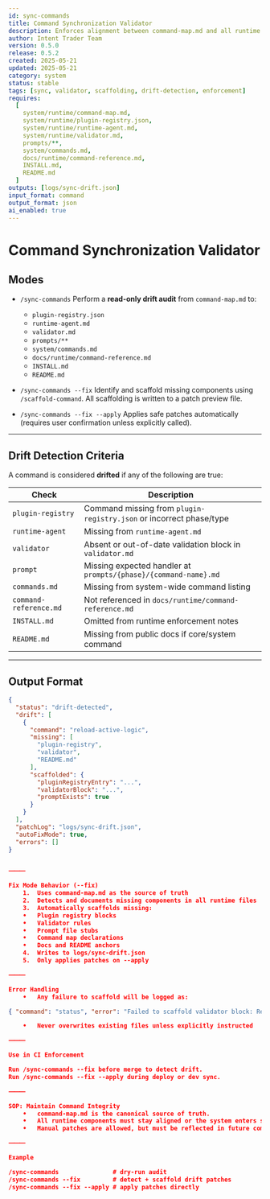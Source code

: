 ```yaml
---
id: sync-commands
title: Command Synchronization Validator
description: Enforces alignment between command-map.md and all runtime systems: plugin registry, validators, routing, docs, and prompt files
author: Intent Trader Team
version: 0.5.0
release: 0.5.2
created: 2025-05-21
updated: 2025-05-21
category: system
status: stable
tags: [sync, validator, scaffolding, drift-detection, enforcement]
requires:
  [
    system/runtime/command-map.md,
    system/runtime/plugin-registry.json,
    system/runtime/runtime-agent.md,
    system/runtime/validator.md,
    prompts/**,
    system/commands.md,
    docs/runtime/command-reference.md,
    INSTALL.md,
    README.md
  ]
outputs: [logs/sync-drift.json]
input_format: command
output_format: json
ai_enabled: true
---
```


# Command Synchronization Validator

## Modes

- `/sync-commands`
  Perform a **read-only drift audit** from `command-map.md` to:

  - `plugin-registry.json`
  - `runtime-agent.md`
  - `validator.md`
  - `prompts/**`
  - `system/commands.md`
  - `docs/runtime/command-reference.md`
  - `INSTALL.md`
  - `README.md`

- `/sync-commands --fix`
  Identify and scaffold missing components using `/scaffold-command`. All scaffolding is written to a patch preview file.

- `/sync-commands --fix --apply`
  Applies safe patches automatically (requires user confirmation unless explicitly called).

---

## Drift Detection Criteria

A command is considered **drifted** if any of the following are true:

| Check                  | Description                                                         |
| ---------------------- | ------------------------------------------------------------------- |
| `plugin-registry`      | Command missing from `plugin-registry.json` or incorrect phase/type |
| `runtime-agent`        | Missing from `runtime-agent.md`                                     |
| `validator`            | Absent or out-of-date validation block in `validator.md`            |
| `prompt`               | Missing expected handler at `prompts/{phase}/{command-name}.md`     |
| `commands.md`          | Missing from system-wide command listing                            |
| `command-reference.md` | Not referenced in `docs/runtime/command-reference.md`               |
| `INSTALL.md`           | Omitted from runtime enforcement notes                              |
| `README.md`            | Missing from public docs if core/system command                     |

---

## Output Format

```json
{
  "status": "drift-detected",
  "drift": [
    {
      "command": "reload-active-logic",
      "missing": [
        "plugin-registry",
        "validator",
        "README.md"
      ],
      "scaffolded": {
        "pluginRegistryEntry": "...",
        "validatorBlock": "...",
        "promptExists": true
      }
    }
  ],
  "patchLog": "logs/sync-drift.json",
  "autoFixMode": true,
  "errors": []
}


⸻

Fix Mode Behavior (--fix)
	1.	Uses command-map.md as the source of truth
	2.	Detects and documents missing components in all runtime files
	3.	Automatically scaffolds missing:
	•	Plugin registry blocks
	•	Validator rules
	•	Prompt file stubs
	•	Command map declarations
	•	Docs and README anchors
	4.	Writes to logs/sync-drift.json
	5.	Only applies patches on --apply

⸻

Error Handling
	•	Any failure to scaffold will be logged as:

{ "command": "status", "error": "Failed to scaffold validator block: Reason" }

	•	Never overwrites existing files unless explicitly instructed

⸻

Use in CI Enforcement

Run /sync-commands --fix before merge to detect drift.
Run /sync-commands --fix --apply during deploy or dev sync.

⸻

SOP: Maintain Command Integrity
	•	command-map.md is the canonical source of truth.
	•	All runtime components must stay aligned or the system enters soft-failure mode.
	•	Manual patches are allowed, but must be reflected in future command-map entries or will be flagged as drift.

⸻

Example

/sync-commands               # dry-run audit
/sync-commands --fix         # detect + scaffold drift patches
/sync-commands --fix --apply # apply patches directly
```
